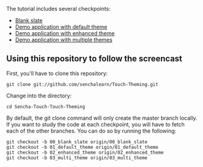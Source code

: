 The tutorial includes several checkpoints:

* [Blank slate][0]
* [Demo application with default theme][1]
* [Demo application with enhanced theme][2]
* [Demo application with multiple themes][3]

## Using this repository to follow the screencast

First, you'll have to clone this repository:

    git clone git://github.com/senchalearn/Touch-Theming.git

Change into the directory:

    cd Sencha-Touch-Touch-Theming

By default, the git clone command will only create the master branch locally. If you want to study the code at each checkpoint, you will have to fetch each of the other branches. You can do so by running the following:

    git checkout -b 00_blank_slate origin/00_blank_slate
    git checkout -b 01_default_theme origin/01_default_theme
    git checkout -b 02_enhanced_theme origin/02_enhanced_theme
    git checkout -b 03_multi_theme origin/03_multi_theme

[0]: https://github.com/senchalearn/Touch-Theming/tree/00_blank_slate
[1]: https://github.com/senchalearn/Touch-Theming/tree/01_default_theme
[2]: https://github.com/senchalearn/Touch-Theming/tree/02_enhanced_theme
[3]: https://github.com/senchalearn/Touch-Theming/tree/03_multi_theme
